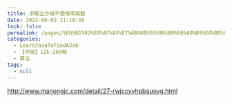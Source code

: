 ```yaml
---
title: 求解立方根不使用库函数
date: 2022-06-02 11:18:16
lock: false
permalink: /pages/%E6%B1%82%E8%A7%A3%E7%AB%8B%E6%96%B9%E6%A0%B9%E4%B8%8D%E4%BD%BF%E7%94%A8%E5%BA%93%E5%87%BD%E6%95%B0
categories: 
  - LearnJavaToFindAJob
  - 【中级】12k-26k档
  - 算法
tags: 
  - null
---
```

http://www.manongjc.com/detail/27-rwjccyyhpbauoyg.html